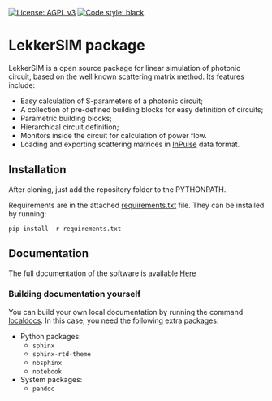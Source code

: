 [![License: AGPL v3](https://img.shields.io/badge/License-AGPL_v3-blue.svg)](https://www.gnu.org/licenses/agpl-3.0)
[![Code style: black](https://img.shields.io/badge/code%20style-black-000000.svg)](https://github.com/psf/black)

# LekkerSIM package

LekkerSIM is a open source package for linear simulation of photonic circuit, based on the well known scattering matrix method.
Its features include:
- Easy calculation of S-parameters of a photonic circuit;
- A collection of pre-defined building blocks for easy definition of circuits;
- Parametric building blocks;
- Hierarchical circuit definition;
- Monitors inside the circuit for calculation of power flow.
- Loading and exporting scattering matrices in [InPulse](https://cordis.europa.eu/project/id/824980) data format.

## Installation
After cloning, just add the repository folder to the PYTHONPATH. 

Requirements are in the attached [requirements.txt](requirements.txt) file. They can be installed by running:
    
    pip install -r requirements.txt

## Documentation
The full documentation of the software is available [Here](https://marco_passoni.gitlab.io/gensol/index.html)

### Building documentation yourself
You can build your own local documentation by running the command [localdocs](localdocs). In this case, you need the following extra packages:
 - Python packages:
   - ```sphinx```
   - ```sphinx-rtd-theme```
   - ```nbsphinx```
   - ```notebook```
 - System packages:
   - ```pandoc```


